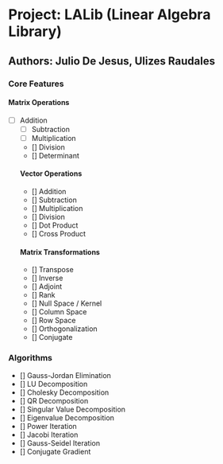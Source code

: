 # Project: LALib (Linear Algebra Library)
## Authors: Julio De Jesus, Ulizes Raudales

### Core Features
#### Matrix Operations
- [ ] Addition
    - [ ] Subtraction
    - [ ] Multiplication
    - [] Division
    - [] Determinant
    #### Vector Operations 
    - [] Addition
    - [] Subtraction
    - [] Multiplication
    - [] Division
    - [] Dot Product
    - [] Cross Product
    #### Matrix Transformations
    - [] Transpose
    - [] Inverse
    - [] Adjoint
    - [] Rank
    - [] Null Space / Kernel
    - [] Column Space
    - [] Row Space
    - [] Orthogonalization
    - [] Conjugate

### Algorithms
- [] Gauss-Jordan Elimination
- [] LU Decomposition
- [] Cholesky Decomposition
- [] QR Decomposition
- [] Singular Value Decomposition
- [] Eigenvalue Decomposition
- [] Power Iteration
- [] Jacobi Iteration
- [] Gauss-Seidel Iteration
- [] Conjugate Gradient

